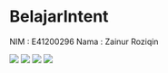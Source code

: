 # BelajarIntent
NIM : E41200296
Nama : Zainur Roziqin

![](output/ss1.jpeg)
![](output/ss2.jpeg)
![](output/ss3.jpeg)
![](output/ss4.jpeg)
